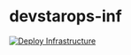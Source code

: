 # devstarops-inf

[![Deploy Infrastructure](https://github.com/DevStarOps/devstarops-inf/actions/workflows/terraform.yml/badge.svg)](https://github.com/DevStarOps/devstarops-inf/actions/workflows/terraform.yml)
